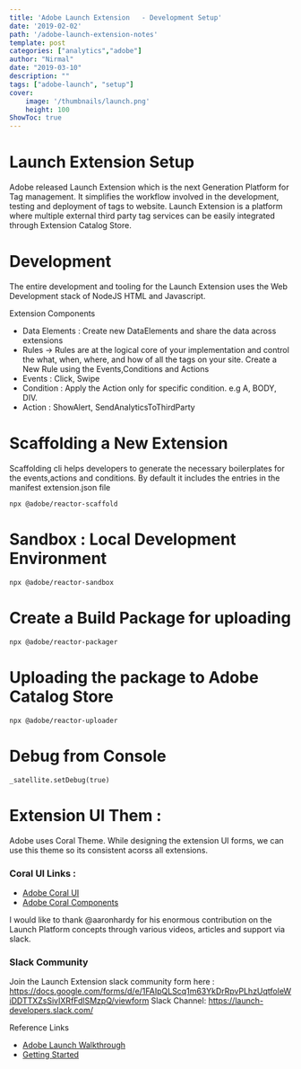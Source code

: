 ```yaml
---
title: 'Adobe Launch Extension   - Development Setup'
date: '2019-02-02'
path: '/adobe-launch-extension-notes'
template: post
categories: ["analytics","adobe"]
author: "Nirmal"  
date: "2019-03-10"
description: ""
tags: ["adobe-launch", "setup"]
cover:
    image: '/thumbnails/launch.png'
    height: 100
ShowToc: true
---
```


# Launch Extension Setup

Adobe released Launch Extension which is the next Generation Platform for Tag management. It simplifies the workflow involved in the development, testing and deployment of tags to website. Launch Extension is a platform where multiple external third party tag services can be easily integrated through Extension Catalog Store.

# Development

The entire development and tooling for the Launch Extension uses the Web Development stack of NodeJS HTML and Javascript.

Extension Components

- Data Elements : Create new DataElements and share the data across extensions
- Rules -> Rules are at the logical core of your implementation and control the what, when, where, and how of all the tags on your site. Create a New Rule using the Events,Conditions and Actions
- Events : Click, Swipe
- Condition : Apply the Action only for specific condition. e.g A, BODY, DIV.
- Action : ShowAlert, SendAnalyticsToThirdParty

# Scaffolding a New Extension

Scaffolding cli helps developers to generate the necessary boilerplates for the events,actions and conditions. By default it includes the entries in the manifest extension.json file

```
npx @adobe/reactor-scaffold
```

# Sandbox : Local Development Environment

```
npx @adobe/reactor-sandbox
```

# Create a Build Package for uploading

```
npx @adobe/reactor-packager
```

# Uploading the package to Adobe Catalog Store

```
npx @adobe/reactor-uploader
```

# Debug from Console

```
_satellite.setDebug(true)

```

# Extension UI Them :

Adobe uses Coral Theme. While designing the extension UI forms, we can use this theme so its consistent acorss all extensions.

### Coral UI Links :

- [Adobe Coral UI](https://helpx.adobe.com/experience-manager/6-3/sites/developing/using/reference-materials/coral-ui/coralui3/styles.html)
- [Adobe Coral Components](https://helpx.adobe.com/experience-manager/6-3/sites/developing/using/reference-materials/coral-ui/coralui3/components.html)

I would like to thank @aaronhardy for his enormous contribution on the Launch Platform concepts through various videos, articles and support via slack.

### Slack Community

Join the Launch Extension slack community form here : https://docs.google.com/forms/d/e/1FAIpQLScq1m63YkDrRpvPLhzUqtfoleWiDDTTXZsSivIXRfFdlSMzpQ/viewform Slack Channel: https://launch-developers.slack.com/

Reference Links


- [Adobe Launch Walkthrough](https://www.youtube.com/watch?v=rxjtC9o4rl0)
- [Getting Started](https://webanalyticsfordevelopers.com/2017/12/05/launch-launch/)

